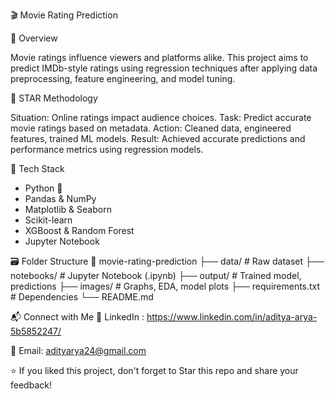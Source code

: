 🎬 Movie Rating Prediction

📌 Overview

Movie ratings influence viewers and platforms alike. This project aims to predict IMDb-style ratings using regression techniques after applying data preprocessing, feature engineering, and model tuning.

🧠 STAR Methodology

Situation: Online ratings impact audience choices.
Task: Predict accurate movie ratings based on metadata.
Action: Cleaned data, engineered features, trained ML models.
Result: Achieved accurate predictions and performance metrics using regression models.

🧰 Tech Stack

- Python 🐍
- Pandas & NumPy
- Matplotlib & Seaborn
- Scikit-learn
- XGBoost & Random Forest
- Jupyter Notebook

🗃️ Folder Structure
📁 movie-rating-prediction
├── data/ # Raw dataset
├── notebooks/ # Jupyter Notebook (.ipynb)
├── output/ # Trained model, predictions
├── images/ # Graphs, EDA, model plots
├── requirements.txt # Dependencies
└── README.md

📬 Connect with Me
💼 LinkedIn : https://www.linkedin.com/in/aditya-arya-5b5852247/

📧 Email: adityarya24@gmail.com


⭐ If you liked this project, don't forget to Star this repo and share your feedback!
